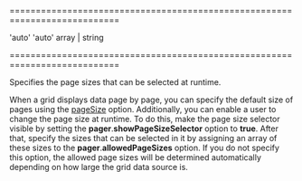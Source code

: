 <!--**
/*-------------------------------------------
    Auto-generated file. Do not modify.
-------------------------------------------

**-->
===========================================================================
<!--default-->'auto'<!--/default-->
<!--acceptValues-->'auto'<!--/acceptValues-->
<!--type-->array | string<!--/type-->
===========================================================================

<!--shortDescription-->
Specifies the page sizes that can be selected at runtime.
<!--/shortDescription-->

<!--fullDescription-->
When a grid displays data page by page, you can specify the default size of pages using the [pageSize](/Documentation/ApiReference/UI_Widgets/dxDataGrid/Configuration/paging/#pageSize) option. Additionally, you can enable a user to change the page size at runtime. To do this, make the page size selector visible by setting the **pager**.**showPageSizeSelector** option to **true**. After that, specify the sizes that can be selected in it by assigning an array of these sizes to the **pager**.**allowedPageSizes** option. If you do not specify this option, the allowed page sizes will be determined automatically depending on how large the grid data source is.
<!--/fullDescription-->